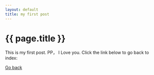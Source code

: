 ```yaml
---
layout: default
title: my first post
---
```

<h1>{{ page.title }}</h1>
This is my first post. PP， I Love you.  
Click the link below to go back to index:  

<a href="{{ site.baseurl }}/index.html">Go back</a>